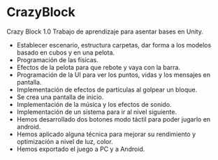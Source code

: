 # CrazyBlock
Crazy Block 1.0
Trabajo de aprendizaje para asentar bases en Unity.
- Establecer escenario, estructura carpetas, dar forma a los modelos basado en cubos y en una pelota.
- Programación de las físicas.
- Efectos de la pelota para que rebote y vaya con la barra.
- Programación de la UI para ver los puntos, vidas y los mensajes en pantalla.
- Implementación de efectos de partículas al golpear un bloque.
- Se crea una pantalla de inicio.
- Implementación de la música y los efectos de sonido.
- Implementación de un sistema para ir al nivel siguiente.
- Hemos desarrollado dos botones modo táctil para poder jugarlo en android.
- Hemos aplicado alguna técnica para mejorar su rendimiento y optimización a nivel de luz, color.
- Hemos exportado el juego a PC y a Android.
